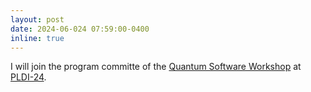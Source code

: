 ```yaml
---
layout: post
date: 2024-06-024 07:59:00-0400
inline: true
---
```


I will join the program committe of the [Quantum Software Workshop](https://pldi24.sigplan.org/home/wqs-2024) at [PLDI-24](https://pldi24.sigplan.org/).

